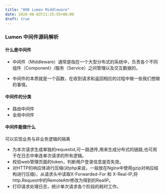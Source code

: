 ```yaml
---
title: "008 Lumen Middleware"
date: 2020-08-03T21:25:55+08:00
draft: true
---
```


### Lumen 中间件源码解析

#### 什么是中间件

- 中间件（Middleware）通常是指在一个大型分布式的系统中，负责各个不同组件（Component）/服务（Service）之间管理以及交互数据的。

- 中间件的本质就是一个函数，在收到请求和返回相应的过程中做一些我们想做的事情。

#### 中间件的分类

- 路由中间件
- 全局中间件

#### 中间件能做什么
可以实现业务与非业务逻辑的隔离

- 为本次请求生成单独的requestid,可一路透传,用来生成分布式的链路,也可用于在日志中串连单次请求的所有逻辑。
- 校验web管理页面的token，判断用户登录信息是否失效。
- 对HTTP的响应体进行压缩(对php来说，一般放在Nginx中使用gzip对响应结构进行压缩)，从请求头中读取X-Forwarded-For 和 X-Real-IP,将http.Request中的RemoteAttr修改为得到的RealIP。
- 打印请求处理日志，统计单次请求各个阶段的耗时工作。



